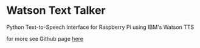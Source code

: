 # Watson Text Talker

Python Text-to-Speech Interface for Raspberry Pi using IBM's Watson TTS

for more see Github page [here](https://github.com/ziligy/watson-text-talker)

